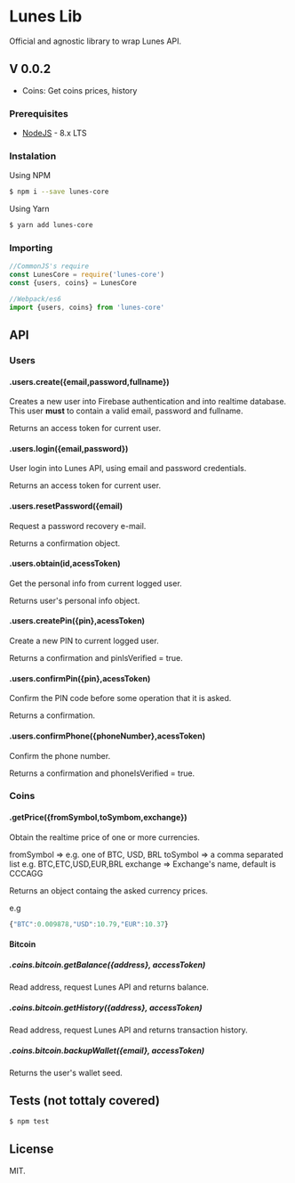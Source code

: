# Lunes Lib

Official and agnostic library to wrap Lunes API.

## V 0.0.2
- Coins: Get coins prices, history

### Prerequisites
- [NodeJS](http://nodejs.org) - 8.x LTS

### Instalation
Using NPM
```sh
$ npm i --save lunes-core
```
Using Yarn
```sh
$ yarn add lunes-core
```
### Importing

```javascript
//CommonJS's require
const LunesCore = require('lunes-core')
const {users, coins} = LunesCore

//Webpack/es6
import {users, coins} from 'lunes-core'
```

## API

### Users

#### .users.create({email,password,fullname})
Creates a new user into Firebase authentication and into realtime database. This user **must** to contain a valid email, password and fullname.

Returns an access token for current user.

#### .users.login({email,password})

User login into Lunes API, using email and password credentials. 

Returns an access token for current user.

#### .users.resetPassword({email)

Request a password recovery e-mail.

Returns a confirmation object.

#### .users.obtain(id,acessToken)

Get the personal info from current logged user.

Returns user's personal info object.

#### .users.createPin({pin},acessToken)

Create a new PIN to current logged user.

Returns a confirmation and pinIsVerified = true.

#### .users.confirmPin({pin},acessToken)

Confirm the PIN code before some operation that it is asked.

Returns a confirmation.

#### .users.confirmPhone({phoneNumber},acessToken)

Confirm the phone number.

Returns a confirmation and phoneIsVerified = true.

### Coins

#### .getPrice({fromSymbol,toSymbom,exchange})

Obtain the realtime price of one or more currencies.

fromSymbol => e.g. one of BTC, USD, BRL
toSymbol => a comma separated list e.g. BTC,ETC,USD,EUR,BRL
exchange => Exchange's name, default is CCCAGG

Returns an object containg the asked currency prices.

e.g 

```javascript
{"BTC":0.009878,"USD":10.79,"EUR":10.37}
```

#### Bitcoin

##### .coins.bitcoin.getBalance({address}, accessToken)
Read address, request Lunes API and returns balance.

##### .coins.bitcoin.getHistory({address}, accessToken)
Read address, request Lunes API and returns transaction history.

##### .coins.bitcoin.backupWallet({email}, accessToken)
Returns the user's wallet seed.

## Tests (not tottaly covered)

```sh
$ npm test
```

## License

MIT.
